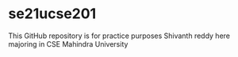 # se21ucse201
This GitHub repository is for practice purposes 
Shivanth reddy here
majoring in CSE 
Mahindra University 
